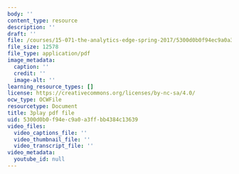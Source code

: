 ```yaml
---
body: ''
content_type: resource
description: ''
draft: ''
file: /courses/15-071-the-analytics-edge-spring-2017/5300d0b0f94ec9a0a3ffbb4384c13639_xeszYyi9ooM.pdf
file_size: 12578
file_type: application/pdf
image_metadata:
  caption: ''
  credit: ''
  image-alt: ''
learning_resource_types: []
license: https://creativecommons.org/licenses/by-nc-sa/4.0/
ocw_type: OCWFile
resourcetype: Document
title: 3play pdf file
uid: 5300d0b0-f94e-c9a0-a3ff-bb4384c13639
video_files:
  video_captions_file: ''
  video_thumbnail_file: ''
  video_transcript_file: ''
video_metadata:
  youtube_id: null
---
```

